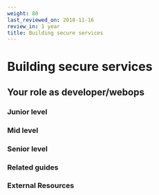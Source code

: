 ```yaml
---
weight: 80
last_reviewed_on: 2018-11-16
review_in: 1 year
title: Building secure services
---
```


# Building secure services

## Your role as developer/webops

### Junior level

### Mid level

### Senior level

### Related guides

### External Resources
